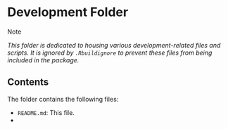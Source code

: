 # Development Folder

> [!NOTE]
> *This folder is dedicated to housing various development-related files and scripts. It is ignored by `.Rbuildignore`
> to prevent these files from being included in the package.*

## Contents

The folder contains the following files:

- `README.md`: This file.
-
